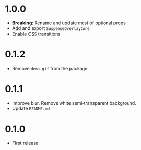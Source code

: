 # 1.0.0

- **Breaking:** Rename and update most of optional props
- Add and export `SuspenseOverlayCore`
- Enable CSS transitions

# 0.1.2

- Remove `demo.gif` from the package

# 0.1.1

- Improve blur. Remove white semi-transparent background.
- Update `README.md`

# 0.1.0

- First release

